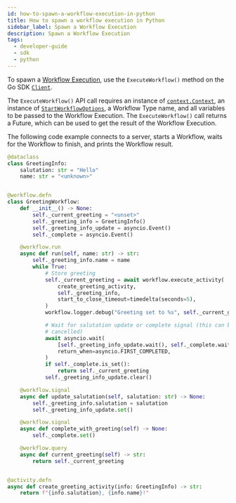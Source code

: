 ```yaml
---
id: how-to-spawn-a-workflow-execution-in-python
title: How to spawn a workflow execution in Python
sidebar_label: Spawn a Workflow Execution
description: Spawn a Workflow Execution
tags:
  - developer-guide
  - sdk
  - python
---
```


To spawn a [Workflow Execution](/concepts/what-is-a-workflow-execution), use the `ExecuteWorkflow()` method on the Go SDK [`Client`](https://pkg.go.dev/go.temporal.io/sdk@v1.8.0/client#Client).

The `ExecuteWorkflow()` API call requires an instance of [`context.Context`](https://pkg.go.dev/context#Context), an instance of [`StartWorkflowOptions`](https://pkg.go.dev/go.temporal.io/sdk@v1.8.0/client#StartWorkflowOptions), a Workflow Type name, and all variables to be passed to the Workflow Execution.
The `ExecuteWorkflow()` call returns a Future, which can be used to get the result of the Workflow Execution.

The following code example connects to a server, starts a Workflow, waits for the Workflow to finish, and prints the Workflow result.

```python
@dataclass
class GreetingInfo:
    salutation: str = "Hello"
    name: str = "<unknown>"


@workflow.defn
class GreetingWorkflow:
    def __init__() -> None:
        self._current_greeting = "<unset>"
        self._greeting_info = GreetingInfo()
        self._greeting_info_update = asyncio.Event()
        self._complete = asyncio.Event()

    @workflow.run
    async def run(self, name: str) -> str:
        self._greeting_info.name = name
        while True:
            # Store greeting
            self._current_greeting = await workflow.execute_activity(
                create_greeting_activity,
                self._greeting_info,
                start_to_close_timeout=timedelta(seconds=5),
            )
            workflow.logger.debug("Greeting set to %s", self._current_greeting)

            # Wait for salutation update or complete signal (this can be
            # cancelled)
            await asyncio.wait(
                [self._greeting_info_update.wait(), self._complete.wait()],
                return_when=asyncio.FIRST_COMPLETED,
            )
            if self._complete.is_set():
                return self._current_greeting
            self._greeting_info_update.clear()

    @workflow.signal
    async def update_salutation(self, salutation: str) -> None:
        self._greeting_info.salutation = salutation
        self._greeting_info_update.set()

    @workflow.signal
    async def complete_with_greeting(self) -> None:
        self._complete.set()

    @workflow.query
    async def current_greeting(self) -> str:
        return self._current_greeting


@activity.defn
async def create_greeting_activity(info: GreetingInfo) -> str:
    return f"{info.salutation}, {info.name}!"
```
